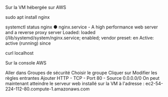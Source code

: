 Sur la VM hébergée sur AWS

sudo apt install nginx 

systemctl status nginx 
●  nginx.service - A high performance web server and a reverse proxy server
   Loaded: loaded (/lib/systemd/system/nginx.service; enabled; vendor preset: en
   Active: active (running) since 

curl localhost
<!DOCTYPE html>
<html>
<head>
<title>Welcome to nginx!</title>

Sur la console AWS

Aller dans Groupes de sécurité
Choisir le groupe
Cliquer sur Modifier les règles entrantes
Ajouter HTTP - TCP - Port 80 - Source 0.0.0.0/0
On peut maintenant atteindre le serveur web installé sur la VM à l'adresse :
ec2-54-224-112-80.compute-1.amazonaws.com
